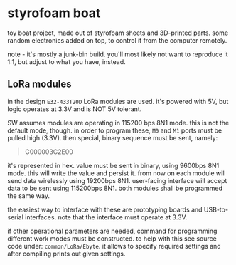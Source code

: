 # styrofoam boat

toy boat project, made out of styrofoam sheets and 3D-printed parts.
some random electronics added on top, to control it from the computer remotely.

note - it's mostly a junk-bin build.
you'll most likely not want to reproduce it 1:1, but adjust to what you have, instead.


## LoRa modules

in the design `E32-433T20D` LoRa modules are used.
it's powered with 5V, but logic operates at 3.3V and is NOT 5V tolerant.

SW assumes modules are operating in 115200 bps 8N1 mode.
this is not the default mode, though.
in order to program these, `M0` and `M1` ports must be pulled high (3.3V).
then special, binary sequence must be sent, namely:

> C000003C2E00

it's represented in hex.
value must be sent in binary, using 9600bps 8N1 mode.
this will write the value and persist it.
from now on each module will send data wirelessly using 19200bps 8N1.
user-facing interface will accept data to be sent using 115200bps 8N1.
both modules shall be programmed the same way.

the easiest way to interface with these are prototyping boards and USB-to-serial interfaces.
note that the interface must operate at 3.3V.

if other operational parameters are needed, command for programming different work modes must be constructed.
to help with this see source code under: `common/LoRa/Ebyte`.
it allows to specify required settings and after compiling prints out given settings.
